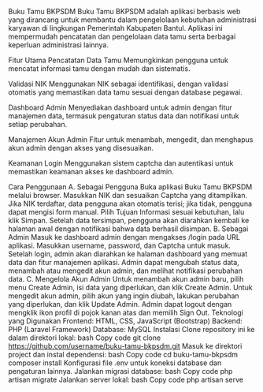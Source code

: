Buku Tamu BKPSDM
Buku Tamu BKPSDM adalah aplikasi berbasis web yang dirancang untuk membantu dalam pengelolaan kebutuhan administrasi karyawan di lingkungan Pemerintah Kabupaten Bantul. Aplikasi ini mempermudah pencatatan dan pengelolaan data tamu serta berbagai keperluan administrasi lainnya.

Fitur Utama
Pencatatan Data Tamu
Memungkinkan pengguna untuk mencatat informasi tamu dengan mudah dan sistematis.

Validasi NIK
Menggunakan NIK sebagai identifikasi, dengan validasi otomatis yang memastikan data tamu sesuai dengan database pegawai.

Dashboard Admin
Menyediakan dashboard untuk admin dengan fitur manajemen data, termasuk pengaturan status data dan notifikasi untuk setiap perubahan.

Manajemen Akun Admin
Fitur untuk menambah, mengedit, dan menghapus akun admin dengan akses yang disesuaikan.

Keamanan Login
Menggunakan sistem captcha dan autentikasi untuk memastikan keamanan akses ke dashboard admin.

Cara Penggunaan
A. Sebagai Pengguna
Buka aplikasi Buku Tamu BKPSDM melalui browser.
Masukkan NIK dan sesuaikan Captcha yang ditampilkan.
Jika NIK terdaftar, data pengguna akan otomatis terisi; jika tidak, pengguna dapat mengisi form manual.
Pilih Tujuan Informasi sesuai kebutuhan, lalu klik Simpan.
Setelah data tersimpan, pengguna akan diarahkan kembali ke halaman awal dengan notifikasi bahwa data berhasil disimpan.
B. Sebagai Admin
Masuk ke dashboard admin dengan mengakses /login pada URL aplikasi.
Masukkan username, password, dan Captcha untuk masuk.
Setelah login, admin akan diarahkan ke halaman dashboard yang memuat data dan fitur manajemen aplikasi.
Admin dapat mengubah status data, menambah atau mengedit akun admin, dan melihat notifikasi perubahan data.
C. Mengelola Akun Admin
Untuk menambah akun admin baru, pilih menu Create Admin, isi data yang diperlukan, dan klik Create Admin.
Untuk mengedit akun admin, pilih akun yang ingin diubah, lakukan perubahan yang diperlukan, dan klik Update Admin.
Admin dapat logout dengan mengklik ikon profil di pojok kanan atas dan memilih Sign Out.
Teknologi yang Digunakan
Frontend: HTML, CSS, JavaScript (Bootstrap)
Backend: PHP (Laravel Framework)
Database: MySQL
Instalasi
Clone repository ini ke dalam direktori lokal:
bash
Copy code
git clone https://github.com/username/buku-tamu-bkpsdm.git
Masuk ke direktori project dan instal dependensi:
bash
Copy code
cd buku-tamu-bkpsdm
composer install
Konfigurasi file .env untuk koneksi database dan pengaturan lainnya.
Jalankan migrasi database:
bash
Copy code
php artisan migrate
Jalankan server lokal:
bash
Copy code
php artisan serve
